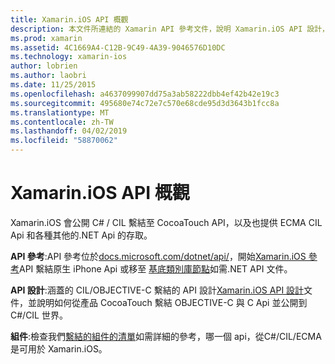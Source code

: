 ```yaml
---
title: Xamarin.iOS API 概觀
description: 本文件所連結的 Xamarin API 參考文件，說明 Xamarin.iOS API 設計，以及一份可供使用 Xamarin 開發的組件的指南。
ms.prod: xamarin
ms.assetid: 4C1669A4-C12B-9C49-4A39-9046576D10DC
ms.technology: xamarin-ios
author: lobrien
ms.author: laobri
ms.date: 11/25/2015
ms.openlocfilehash: a4637099907dd75a3ab58222dbb4ef42b42e19c3
ms.sourcegitcommit: 495680e74c72e7c570e68cde95d3d3643b1fcc8a
ms.translationtype: MT
ms.contentlocale: zh-TW
ms.lasthandoff: 04/02/2019
ms.locfileid: "58870062"
---
```

# <a name="xamarinios-api-overview"></a>Xamarin.iOS API 概觀

Xamarin.iOS 會公開 C# / CIL 繫結至 CocoaTouch API，以及也提供 ECMA CIL Api 和各種其他的.NET Api 的存取。

 **API 參考**:API 參考位於[docs.microsoft.com/dotnet/api/](https://docs.microsoft.com/dotnet/api/)，開始[Xamarin.iOS 參考](https://docs.microsoft.com/dotnet/api/?view=xamarin-ios-sdk-12)API 繫結原生 iPhone Api 或移至 [基底類別庫節點](https://docs.microsoft.com/dotnet/api/?view=xamarinios-10.8)如需.NET API 文件。

 **API 設計**:涵蓋的 CIL/OBJECTIVE-C 繫結的 API 設計[Xamarin.iOS API 設計](~/ios/internals/api-design/index.md)文件，並說明如何從產品 CocoaTouch 繫結 OBJECTIVE-C 與 C Api 並公開到C#/CIL 世界。

 **組件**:檢查我們[繫結的組件的清單](~/cross-platform/internals/available-assemblies.md)如需詳細的參考，哪一個 api，從C#/CIL/ECMA 是可用於 Xamarin.iOS。
